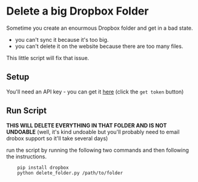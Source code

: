 # Delete a big Dropbox Folder

Sometime you create an enourmous Dropbox folder and get in a bad state.
 - you can't sync it because it's too big. 
 - you can't delete it on the website because there are too many files.

This little script will fix that issue.


## Setup

You'll need an API key - you can get it [here](https://dropbox.github.io/dropbox-api-v2-explorer/#files_delete_v2) (click the `get token` button)


## Run Script

__THIS WILL DELETE EVERYTHING IN THAT FOLDER AND IS NOT UNDOABLE__
(well, it's kind undoable but you'll probably need to email drobox support so it'll take several days)

run the script by running the following two commands and then following the instructions.

```
    pip install dropbox
    python delete_folder.py /path/to/folder
```


